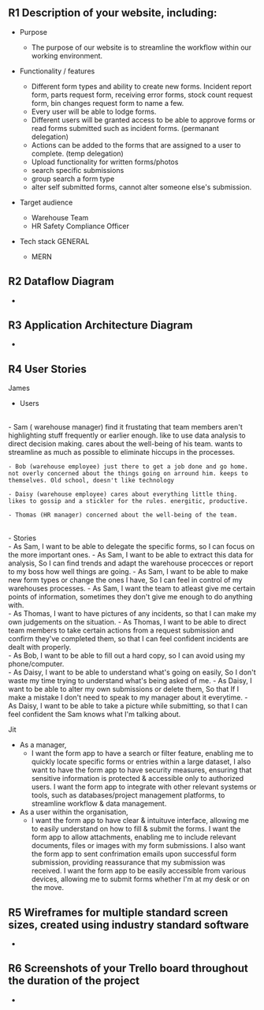 
## R1	Description of your website, including:
- Purpose
    - The purpose of our website is to streamline the workflow within our working environment. 

- Functionality / features
    - Different form types and ability to create new forms. Incident report form, parts request form, receiving error forms, stock count request form, bin changes request form to name a few.
    - Every user will be able to lodge forms.
    - Different users will be granted access to be able to approve forms or read forms submitted such as incident forms. (permanant delegation)
    - Actions can be added to the forms that are assigned to a user to complete. (temp delegation)
    - Upload functionality for written forms/photos
    - search specific submissions
    - group search a form type
    - alter self submitted forms, cannot alter someone else's submission.


- Target audience
    - Warehouse Team
    - HR Safety Compliance Officer

- Tech stack	GENERAL
    - MERN

## R2	Dataflow Diagram	
-   

## R3	Application Architecture Diagram	
- 

## R4	User Stories

James

- Users
<br/>
    - Sam ( warehouse manager) find it frustating that team members aren't highlighting stuff frequently or earlier enough. like to use data analysis to direct decision making. cares about the well-being of his team. wants to streamline as much as possible to eliminate hiccups in the processes.

    - Bob (warehouse employee) just there to get a job done and go home. not overly concerned about the things going on arround him. keeps to themselves. Old school, doesn't like technology

    - Daisy (warehouse employee) cares about everything little thing. likes to gossip and a stickler for the rules. energitic, productive.

    - Thomas (HR manager) concerned about the well-being of the team.
<br/>
- Stories
<br/>
    - As Sam, I want to be able to delegate the specific forms, so I can focus on the more important ones.
    - As Sam, I want to be able to extract this data for analysis, So I can find trends and adapt the warehouse procecces or report to my boss how well things are going.
    - As Sam, I want to be able to make new form types or change the ones I have, So I can feel in control of my warehouses processes.
    - As Sam, I want the team to atleast give me certain points of information, sometimes they don't give me enough to do anything with.
    <br/>
    - As Thomas, I want to have pictures of any incidents, so that I can make my own judgements on the situation.
    - As Thomas, I want to be able to direct team members to take certain actions from a request submission and confirm they've completed them, so that I can feel confident incidents are dealt with properly.
    <br/>
    - As Bob, I want to be able to fill out a hard copy, so I can avoid using my phone/computer.
    <br/>
    - As Daisy, I want to be able to understand what's going on easily, So I don't waste my time trying to understand what's being asked of me.
    - As Daisy, I want to be able to alter my own submissions or delete them, So that If I make a mistake I don't need to speak to my manager about it everytime.
    - As Daisy, I want to be able to take a picture while submitting, so that I can feel confident the Sam knows what I'm talking about.
    
Jit

- As a manager, 
    - I want the form app to have a search or filter feature, enabling me to quickly locate specific forms or entries within a large dataset, I also want to have the form app to have security measures, ensuring that sensitive information is protected & accessible only to authorized users. I want the form app to integrate with other relevant systems or tools, such as databases/project management platforms, to streamline workflow & data management.
- As a user within the organisation, 
    - I want the form app to have clear & intuituve interface, allowing me to easily understand on how to fill & submit the forms. I want the form app to allow attachments, enabling me to include relevant documents, files or images with my form submissions. I also want the form app to sent confrimation emails upon successful form submission, providing reassurance that my submission was received. I want the form app to be easily accessible from various devices, allowing me to submit forms whether I'm at my desk or on the move.

## R5	Wireframes for multiple standard screen sizes, created using industry standard software
- 

## R6	Screenshots of your Trello board throughout the duration of the project	
- 